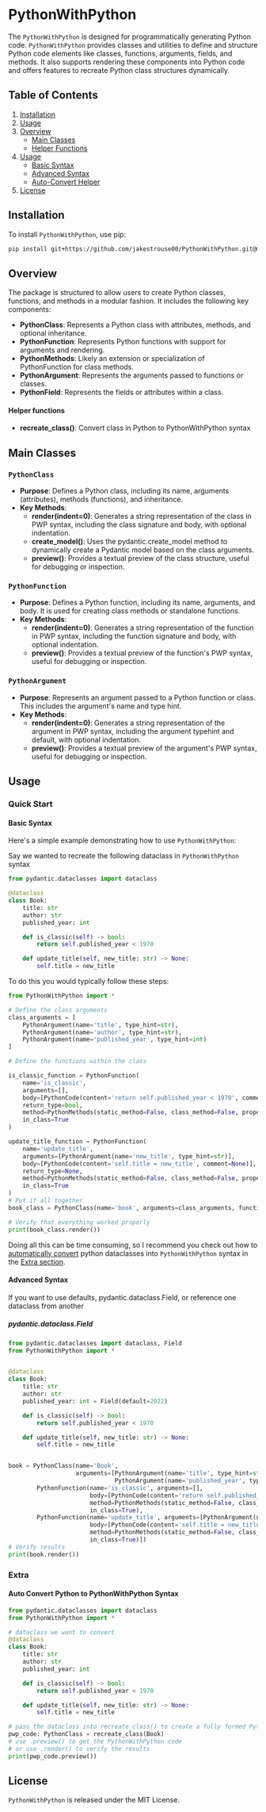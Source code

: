 
# PythonWithPython

The `PythonWithPython` is designed for programmatically generating Python code. `PythonWithPython` provides classes and utilities to define and structure Python code elements like classes, functions, arguments, fields, and methods. It also supports rendering these components into Python code and offers features to recreate Python class structures dynamically.
## Table of Contents

1. [Installation](#installation)
2. [Usage](#usage)
3. [Overview](#overview)
    - [Main Classes](#main-classes)
    - [Helper Functions](#helper-functions)
4. [Usage](#usage)
   - [Basic Syntax](#basic-syntax)
   - [Advanced Syntax](#advanced-syntax)
   - [Auto-Convert Helper](#auto-convert-python-to-pythonwithpython-syntax)
5. [License](#license)

## Installation

To install `PythonWithPython`, use pip:

```bash
pip install git+https://github.com/jakestrouse00/PythonWithPython.git@main
```

## Overview
The package is structured to allow users to create Python classes, functions, and methods in a modular fashion. It includes the following key components:

- **PythonClass**: Represents a Python class with attributes, methods, and optional inheritance.
- **PythonFunction**: Represents Python functions with support for arguments and rendering.
- **PythonMethods**: Likely an extension or specialization of PythonFunction for class methods.
- **PythonArgument**: Represents the arguments passed to functions or classes.
- **PythonField**: Represents the fields or attributes within a class.

#### Helper functions
- **recreate_class()**: Convert class in Python to PythonWithPython syntax

## Main Classes
### `PythonClass`
- **Purpose**: Defines a Python class, including its name, arguments (attributes), methods (functions), and inheritance.
- **Key Methods**:
  - **render(indent=0)**: Generates a string representation of the class in PWP syntax, including the class signature and body, with optional indentation.
  - **create_model()**: Uses the pydantic.create_model method to dynamically create a Pydantic model based on the class arguments.
  - **preview()**: Provides a textual preview of the class structure, useful for debugging or inspection.
### `PythonFunction`
- **Purpose**: Defines a Python function, including its name, arguments, and body. It is used for creating class methods or standalone functions.
- **Key Methods**:
  - **render(indent=0)**: Generates a string representation of the function in PWP syntax, including the function signature and body, with optional indentation.
  - **preview()**: Provides a textual preview of the function's PWP syntax, useful for debugging or inspection.
### `PythonArgument`
- **Purpose**: Represents an argument passed to a Python function or class. This includes the argument's name and type hint.
- **Key Methods**:
  - **render(indent=0)**: Generates a string representation of the argument in PWP syntax, including the argument typehint and default, with optional indentation.
  - **preview()**: Provides a textual preview of the argument's PWP syntax, useful for debugging or inspection.
## Usage
### Quick Start

#### Basic Syntax

Here's a simple example demonstrating how to use `PythonWithPython`:

Say we wanted to recreate the following dataclass in `PythonWithPython` syntax
```python
from pydantic.dataclasses import dataclass

@dataclass
class Book:
    title: str
    author: str
    published_year: int

    def is_classic(self) -> bool:
        return self.published_year < 1970

    def update_title(self, new_title: str) -> None:
        self.title = new_title
```
To do this you would typically follow these steps:
```python
from PythonWithPython import *

# Define the class arguments
class_arguments = [
    PythonArgument(name='title', type_hint=str),
    PythonArgument(name='author', type_hint=str),
    PythonArgument(name='published_year', type_hint=int)
]

# Define the functions within the class

is_classic_function = PythonFunction(
    name='is_classic',
    arguments=[],
    body=[PythonCode(content='return self.published_year < 1970', comment=None)],
    return_type=bool,
    method=PythonMethods(static_method=False, class_method=False, property_method=False),
    in_class=True
)

update_title_function = PythonFunction(
    name='update_title',
    arguments=[PythonArgument(name='new_title', type_hint=str)],
    body=[PythonCode(content='self.title = new_title', comment=None)],
    return_type=None,
    method=PythonMethods(static_method=False, class_method=False, property_method=False),
    in_class=True
)
# Put it all together
book_class = PythonClass(name='book', arguments=class_arguments, functions=[is_classic_function, update_title_function])

# Verify that everything worked properly
print(book_class.render())
```

Doing all this can be time consuming, so I recommend you check out how to [automatically convert](#auto-convert-python-to-pythonwithpython-syntax) python dataclasses into `PythonWithPython` syntax in the [Extra section](#extra).

#### Advanced Syntax
If you want to use defaults, pydantic.dataclass.Field, or reference one dataclass from another

##### pydantic.dataclass.Field
```python
from pydantic.dataclasses import dataclass, Field
from PythonWithPython import *


@dataclass
class Book:
    title: str
    author: str
    published_year: int = Field(default=2022)

    def is_classic(self) -> bool:
        return self.published_year < 1970

    def update_title(self, new_title: str) -> None:
        self.title = new_title


book = PythonClass(name='Book',
                   arguments=[PythonArgument(name='title', type_hint=str), PythonArgument(name='author', type_hint=str),
                              PythonArgument(name='published_year', type_hint=int)], inherits=None, functions=[
        PythonFunction(name='is_classic', arguments=[],
                       body=[PythonCode(content='return self.published_year < 1970', comment=None)], return_type=bool,
                       method=PythonMethods(static_method=False, class_method=False, property_method=False),
                       in_class=True),
        PythonFunction(name='update_title', arguments=[PythonArgument(name='new_title', type_hint=str)],
                       body=[PythonCode(content='self.title = new_title', comment=None)], return_type=None,
                       method=PythonMethods(static_method=False, class_method=False, property_method=False),
                       in_class=True)])
# Verify results
print(book.render())
```



### Extra

#### Auto Convert Python to PythonWithPython Syntax

```python
from pydantic.dataclasses import dataclass
from PythonWithPython import *

# dataclass we want to convert
@dataclass
class Book:
    title: str
    author: str
    published_year: int

    def is_classic(self) -> bool:
        return self.published_year < 1970

    def update_title(self, new_title: str) -> None:
        self.title = new_title

# pass the dataclass into recreate_class() to create a fully formed PythonClass
pwp_code: PythonClass = recreate_class(Book)
# use .preview() to get the PythonWithPython code
# or use .render() to verify the results
print(pwp_code.preview())
```



## License

`PythonWithPython` is released under the MIT License.
